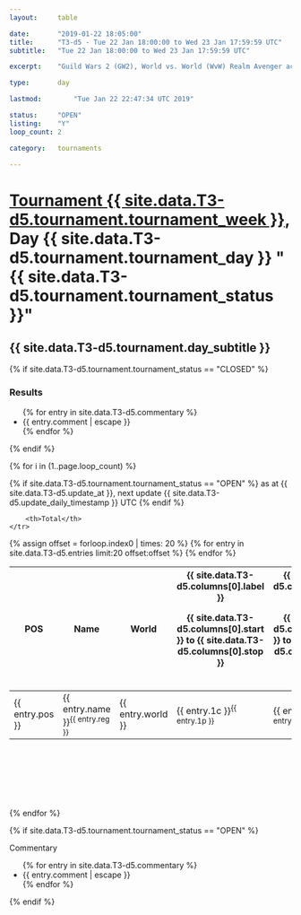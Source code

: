 ```yaml
---
layout: 	table

date: 		"2019-01-22 18:05:00"
title: 		"T3-d5 - Tue 22 Jan 18:00:00 to Wed 23 Jan 17:59:59 UTC"
subtitle: 	"Tue 22 Jan 18:00:00 to Wed 23 Jan 17:59:59 UTC"

excerpt:    "Guild Wars 2 (GW2), World vs. World (WvW) Realm Avenger achivement Tournament. \"Every Kill Counts\""

type:       day

lastmod: 		"Tue Jan 22 22:47:34 UTC 2019"

status:     "OPEN"
listing:    "Y"
loop_count: 2

category: 	tournaments

---
```

<div class="table_header">
    <h1><a href="{{ site.data.T3-d5.tournament.week_url }}">Tournament {{ site.data.T3-d5.tournament.tournament_week }}</a>, Day {{ site.data.T3-d5.tournament.tournament_day }} "{{ site.data.T3-d5.tournament.tournament_status }}"</h1>
    <h2>{{ site.data.T3-d5.tournament.day_subtitle }}</h2> 
</div>

{% if site.data.T3-d5.tournament.tournament_status == "CLOSED" %} 
<div class="commentary">
  <h3>Results</h3>
  <ul>
    {% for entry in site.data.T3-d5.commentary %}
    <li class="commentary_list">{{ entry.comment | escape }}</li>
    {% endfor %}
  </ul>
</div>
{% endif %}


{% for i in (1..page.loop_count) %}

{% if site.data.T3-d5.tournament.tournament_status == "OPEN" %} 
<span class="table_nextupdate">as at {{ site.data.T3-d5.update_at }}, next update {{ site.data.T3-d5.update_daily_timestamp }} UTC</span> 
{% endif %}

<table class="day_table">
  <colgroup>
    <col style="width:18px">
    <col style="width:55px">
    <col style="width:55px">
    <col style="width:12px">
    <col style="width:12px">
    <col style="width:12px">
    <col style="width:12px">
    <col style="width:12px">
    <col style="width:12px">
    <col style="width:12px">
    <col style="width:12px">
    <col style="width:12px">
    <col style="width:12px">
    <col style="width:12px">
    <col style="width:12px">
    <col style="width:12px">
    <col style="width:12px">
    <col style="width:12px">
    <col style="width:12px">
    <col style="width:12px">
    <col style="width:12px">
    <col style="width:12px">
    <col style="width:12px">
    <col style="width:12px">
    <col style="width:12px">
    <col style="width:12px">
    <col style="width:12px">
    <col style="width:18px">
  </colgroup>  
  <thead>
    <tr>
        <th>POS</th>
        <th class="AlignLeft">Name</th>
        <th class="AlignLeft">World</th>

<th><div class="label">{{ site.data.T3-d5.columns[0].label }}<p class="onhover">{{ site.data.T3-d5.columns[0].start }} to {{ site.data.T3-d5.columns[0].stop }}</p></div>​</th>
<th><div class="label">{{ site.data.T3-d5.columns[1].label }}<p class="onhover">{{ site.data.T3-d5.columns[1].start }} to {{ site.data.T3-d5.columns[1].stop }}</p></div>​</th>
<th><div class="label">{{ site.data.T3-d5.columns[2].label }}<p class="onhover">{{ site.data.T3-d5.columns[2].start }} to {{ site.data.T3-d5.columns[2].stop }}</p></div>​</th>
<th><div class="label">{{ site.data.T3-d5.columns[3].label }}<p class="onhover">{{ site.data.T3-d5.columns[3].start }} to {{ site.data.T3-d5.columns[3].stop }}</p></div>​</th>
<th><div class="label">{{ site.data.T3-d5.columns[4].label }}<p class="onhover">{{ site.data.T3-d5.columns[4].start }} to {{ site.data.T3-d5.columns[4].stop }}</p></div>​</th>
<th><div class="label">{{ site.data.T3-d5.columns[5].label }}<p class="onhover">{{ site.data.T3-d5.columns[5].start }} to {{ site.data.T3-d5.columns[5].stop }}</p></div>​</th>
<th><div class="label">{{ site.data.T3-d5.columns[6].label }}<p class="onhover">{{ site.data.T3-d5.columns[6].start }} to {{ site.data.T3-d5.columns[6].stop }}</p></div>​</th>
<th><div class="label">{{ site.data.T3-d5.columns[7].label }}<p class="onhover">{{ site.data.T3-d5.columns[7].start }} to {{ site.data.T3-d5.columns[7].stop }}</p></div>​</th>
<th><div class="label">{{ site.data.T3-d5.columns[8].label }}<p class="onhover">{{ site.data.T3-d5.columns[8].start }} to {{ site.data.T3-d5.columns[8].stop }}</p></div>​</th>
<th><div class="label">{{ site.data.T3-d5.columns[9].label }}<p class="onhover">{{ site.data.T3-d5.columns[9].start }} to {{ site.data.T3-d5.columns[9].stop }}</p></div>​</th>
<th><div class="label">{{ site.data.T3-d5.columns[10].label }}<p class="onhover">{{ site.data.T3-d5.columns[10].start }} to {{ site.data.T3-d5.columns[10].stop }}</p></div>​</th>

<th><div class="label">{{ site.data.T3-d5.columns[11].label }}<p class="onhover">{{ site.data.T3-d5.columns[11].start }} to {{ site.data.T3-d5.columns[11].stop }}</p></div>​</th>
<th><div class="label">{{ site.data.T3-d5.columns[12].label }}<p class="onhover">{{ site.data.T3-d5.columns[12].start }} to {{ site.data.T3-d5.columns[12].stop }}</p></div>​</th>
<th><div class="label">{{ site.data.T3-d5.columns[13].label }}<p class="onhover">{{ site.data.T3-d5.columns[13].start }} to {{ site.data.T3-d5.columns[13].stop }}</p></div>​</th>
<th><div class="label">{{ site.data.T3-d5.columns[14].label }}<p class="onhover">{{ site.data.T3-d5.columns[14].start }} to {{ site.data.T3-d5.columns[14].stop }}</p></div>​</th>
<th><div class="label">{{ site.data.T3-d5.columns[15].label }}<p class="onhover">{{ site.data.T3-d5.columns[15].start }} to {{ site.data.T3-d5.columns[15].stop }}</p></div>​</th>
<th><div class="label">{{ site.data.T3-d5.columns[16].label }}<p class="onhover">{{ site.data.T3-d5.columns[16].start }} to {{ site.data.T3-d5.columns[16].stop }}</p></div>​</th>
<th><div class="label">{{ site.data.T3-d5.columns[17].label }}<p class="onhover">{{ site.data.T3-d5.columns[17].start }} to {{ site.data.T3-d5.columns[17].stop }}</p></div>​</th>
<th><div class="label">{{ site.data.T3-d5.columns[18].label }}<p class="onhover">{{ site.data.T3-d5.columns[18].start }} to {{ site.data.T3-d5.columns[18].stop }}</p></div>​</th>
<th><div class="label">{{ site.data.T3-d5.columns[19].label }}<p class="onhover">{{ site.data.T3-d5.columns[19].start }} to {{ site.data.T3-d5.columns[19].stop }}</p></div>​</th>
<th><div class="label">{{ site.data.T3-d5.columns[20].label }}<p class="onhover">{{ site.data.T3-d5.columns[20].start }} to {{ site.data.T3-d5.columns[20].stop }}</p></div>​</th>

<th><div class="label">{{ site.data.T3-d5.columns[21].label }}<p class="onhover">{{ site.data.T3-d5.columns[21].start }} to {{ site.data.T3-d5.columns[21].stop }}</p></div>​</th>
<th><div class="label">{{ site.data.T3-d5.columns[22].label }}<p class="onhover">{{ site.data.T3-d5.columns[22].start }} to {{ site.data.T3-d5.columns[22].stop }}</p></div>​</th>
<th><div class="label">{{ site.data.T3-d5.columns[23].label }}<p class="onhover">{{ site.data.T3-d5.columns[23].start }} to {{ site.data.T3-d5.columns[23].stop }}</p></div>​</th>

        <th>Total</th>
    </tr>
  </thead>
  {% assign offset = forloop.index0 | times: 20 %}
<tbody>
{% for entry in site.data.T3-d5.entries limit:20 offset:offset %}
  <tr>
    <td class="pl{{ entry.pos }}">{{ entry.pos }}</td>
    <td class="AlignLeft">{{ entry.name }}<sup>{{ entry.reg }}</sup></td>
    <td class="AlignLeft">{{ entry.world }}</td>
    <td class="pl{{ entry.1p }}">{{ entry.1c }}<sup>{{ entry.1p }}</sup></td>
    <td class="pl{{ entry.2p }}">{{ entry.2c }}<sup>{{ entry.2p }}</sup></td>
    <td class="pl{{ entry.3p }}">{{ entry.3c }}<sup>{{ entry.3p }}</sup></td>
    <td class="pl{{ entry.4p }}">{{ entry.4c }}<sup>{{ entry.4p }}</sup></td>
    <td class="pl{{ entry.5p }}">{{ entry.5c }}<sup>{{ entry.5p }}</sup></td>
    <td class="pl{{ entry.6p }}">{{ entry.6c }}<sup>{{ entry.6p }}</sup></td>
    <td class="pl{{ entry.7p }}">{{ entry.7c }}<sup>{{ entry.7p }}</sup></td>
    <td class="pl{{ entry.8p }}">{{ entry.8c }}<sup>{{ entry.8p }}</sup></td>
    <td class="pl{{ entry.9p }}">{{ entry.9c }}<sup>{{ entry.9p }}</sup></td>
    <td class="pl{{ entry.10p }}">{{ entry.10c }}<sup>{{ entry.10p }}</sup></td>
    <td class="pl{{ entry.11p }}">{{ entry.11c }}<sup>{{ entry.11p }}</sup></td>
    <td class="pl{{ entry.12p }}">{{ entry.12c }}<sup>{{ entry.12p }}</sup></td>
    <td class="pl{{ entry.13p }}">{{ entry.13c }}<sup>{{ entry.13p }}</sup></td>
    <td class="pl{{ entry.14p }}">{{ entry.14c }}<sup>{{ entry.14p }}</sup></td>
    <td class="pl{{ entry.15p }}">{{ entry.15c }}<sup>{{ entry.15p }}</sup></td>
    <td class="pl{{ entry.16p }}">{{ entry.16c }}<sup>{{ entry.16p }}</sup></td>
    <td class="pl{{ entry.17p }}">{{ entry.17c }}<sup>{{ entry.17p }}</sup></td>
    <td class="pl{{ entry.18p }}">{{ entry.18c }}<sup>{{ entry.18p }}</sup></td>
    <td class="pl{{ entry.19p }}">{{ entry.19c }}<sup>{{ entry.19p }}</sup></td>
    <td class="pl{{ entry.20p }}">{{ entry.20c }}<sup>{{ entry.20p }}</sup></td>
    <td class="pl{{ entry.21p }}">{{ entry.21c }}<sup>{{ entry.21p }}</sup></td>
    <td class="pl{{ entry.22p }}">{{ entry.22c }}<sup>{{ entry.22p }}</sup></td>
    <td class="pl{{ entry.23p }}">{{ entry.23c }}<sup>{{ entry.23p }}</sup></td>
    <td class="pl{{ entry.24p }}">{{ entry.24c }}<sup>{{ entry.24p }}</sup></td>
    <td>{{ entry.total }}</td>
  </tr>
{% endfor %}  
</tbody>
</table>
<div class="leaderboard">
  <script async src="//pagead2.googlesyndication.com/pagead/js/adsbygoogle.js"></script>
  <!-- 728x90 -->
  <ins class="adsbygoogle"
       style="display:inline-block;width:728px;height:90px"
       data-ad-client="ca-pub-3274917281288240"
       data-ad-slot="3870538733"></ins>
  <script>
  (adsbygoogle = window.adsbygoogle || []).push({});
  </script>    
</div>
<br />
{% endfor %}

{% if site.data.T3-d5.tournament.tournament_status == "OPEN" %} 
<div class="commentary">
  <span class="commentary_title">Commentary</span>
  <ul>
    {% for entry in site.data.T3-d5.commentary %}
    <li class="commentary_list">{{ entry.comment | escape }}</li>
    {% endfor %}
  </ul>
</div>
{% endif %}



